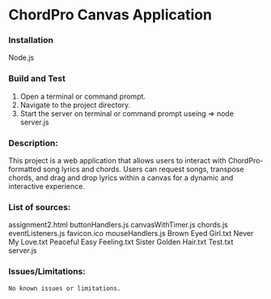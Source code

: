 # ChordPro Canvas Application

### Installation
  Node.js

### Build and Test
  1. Open a terminal or command prompt.
  2. Navigate to the project directory.
  3. Start the server on terminal or command prompt useing => node server.js

### Description:
  This project is a web application that allows users to interact with ChordPro-formatted song lyrics and chords. 
  Users can request songs, transpose chords, and drag and drop lyrics within a canvas for a dynamic and interactive experience.

### List of sources:

   assignment2.html
   buttonHandlers.js
   canvasWithTimer.js
   chords.js
   eventListeners.js
   favicon.ico
   mouseHandlers.js
   Brown Eyed Girl.txt
   Never My Love.txt
   Peaceful Easy Feeling.txt
   Sister Golden Hair.txt
   Test.txt
   server.js

### Issues/Limitations:
    No known issues or limitations.
